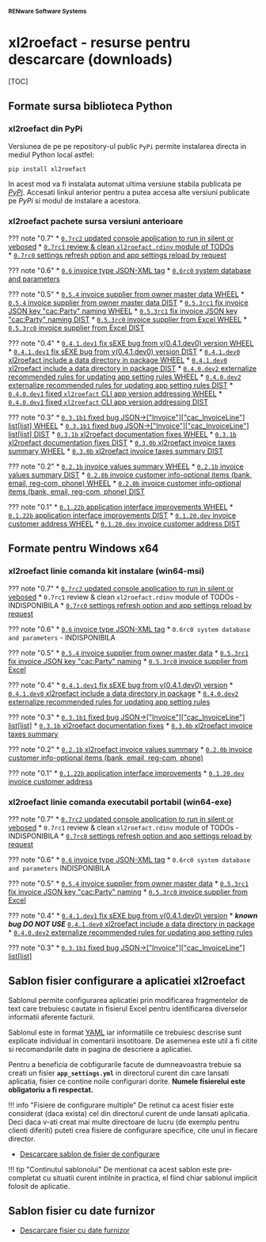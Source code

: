 
<small>**RENware Software Systems**</small>

<!--NOTE: fisier in lucru.
- De corectat caile directoarelor din linkuri
- De reorganizat structura + headere
- !!! Referintele "a-tags" trebuiesc tinute
-->

# xl2roefact - resurse pentru descarcare (downloads)

[TOC]




## Formate sursa biblioteca Python
<a id="format-biblioteca-python"></a>


### xl2roefact din PyPi
<a id="pachetul-xl2roefact-pe-pypi"></a>
Versiunea de pe pe repository-ul public `PyPi` permite instalarea directa in mediul Python local astfel:
```shell
pip install xl2roefact
```
In acest mod va fi instalata automat ultima versiune stabila publicata pe *[PyPi](https://pypi.org/project/xl2roefact/)*. Accesati linkul anterior pentru a putea accesa alte versiuni publicate pe *PyPi* si modul de instalare a acestora.


### xl2roefact pachete sursa versiuni anterioare
<a id="pachetul-xl2roefact-python-library-format-sursa"></a>
<!--NOTE: starting with `0.6rc0` source deliverables are available only on `PyPi` -->

??? note "0.7"
    * [`0.7rc2` updated console application to run in  silent or vebosed](https://pypi.org/project/xl2roefact/0.7rc2/)
    * [`0.7rc1` review & clean `xl2roefact.rdinv` module of TODOs](https://pypi.org/project/xl2roefact/0.7rc1/)    
    * [`0.7rc0` settings refresh option and app settings reload by request](https://pypi.org/project/xl2roefact/0.7rc0/)

??? note "0.6"
    * [`0.6` invoice type JSON-XML tag](https://pypi.org/project/xl2roefact/0.6)
    * [`0.6rc0` system database and parameters](https://pypi.org/project/xl2roefact/0.6rc0/)

<!-- #TODO; from 240501 drop these versions as deprecated -->
<!--NOTE: for each version there is a pair: WHEEL & DIST -->

??? note "0.5"
    * [`0.5.4` invoice supplier from owner master data WHEEL](../dist/xl2roefact-0.5.4-py3-none-any.whl "download")
    * [`0.5.4` invoice supplier from owner master data DIST](../dist/xl2roefact-0.5.4.tar.gz "download")
    * [`0.5.3rc1` fix invoice JSON key "cac:Party" naming WHEEL](../dist/xl2roefact-0.5.3rc1-py3-none-any.whl "download")
    * [`0.5.3rc1` fix invoice JSON key "cac:Party" naming DIST](../dist/xl2roefact-0.5.3rc1.tar.gz "download")
    * [`0.5.3rc0` invoice supplier from Excel WHEEL](../dist/xl2roefact-0.5.3rc0-py3-none-any.whl "download")
    * [`0.5.3rc0` invoice supplier from Excel DIST](../dist/xl2roefact-0.5.3rc0.tar.gz "download")

??? note "0.4"
    * [`0.4.1.dev1` fix sEXE bug from v(0.4.1.dev0) version WHEEL](../dist/xl2roefact-0.4.1.dev1-py3-none-any.whl "download")
    * [`0.4.1.dev1` fix sEXE bug from v(0.4.1.dev0) version DIST](../dist/xl2roefact-0.4.1.dev1.tar.gz "download")
    * [`0.4.1.dev0` xl2roefact include a data directory in package WHEEL](../dist/xl2roefact-0.4.1.dev0-py3-none-any.whl "download")
    * [`0.4.1.dev0` xl2roefact include a data directory in package DIST](../dist/xl2roefact-0.4.1.dev0.tar.gz "download")
    * [`0.4.0.dev2` externalize recommended rules for updating app setting rules WHEEL](../dist/xl2roefact-0.4.0.dev2-py3-none-any.whl "download")
    * [`0.4.0.dev2` externalize recommended rules for updating app setting rules DIST](../dist/xl2roefact-0.4.0.dev2.tar.gz "download")
    * [`0.4.0.dev1` fixed `xl2roefact` CLI app version addressing WHEEL](../dist/xl2roefact-0.4.0.dev1-py3-none-any.whl "download")
    * [`0.4.0.dev1` fixed `xl2roefact` CLI app version addressing DIST](../dist/xl2roefact-0.4.0.dev1.tar.gz "download")

??? note "0.3"
    * [`0.3.1b1` fixed bug JSON->["Invoice"]["cac_InvoiceLine"] list[list] WHEEL](../dist/xl2roefact-0.3.1b1-py3-none-any.whl "download")
    * [`0.3.1b1` fixed bug JSON->["Invoice"]["cac_InvoiceLine"] list[list] DIST](../dist/xl2roefact-0.3.1b1.tar.gz "download")
    * [`0.3.1b` xl2roefact documentation fixes WHEEL](../dist/xl2roefact-0.3.1b0-py3-none-any.whl "download")
    * [`0.3.1b` xl2roefact documentation fixes DIST](../dist/xl2roefact-0.3.1b0.tar.gz "download")
    * [`0.3.0b` xl2roefact invoice taxes summary WHEEL](../dist/xl2roefact-0.3.0b0-py3-none-any.whl "download")
    * [`0.3.0b` xl2roefact invoice taxes summary DIST](../dist/xl2roefact-0.3.0b0.tar.gz "download")

??? note "0.2"
    * [`0.2.1b` invoice values summary WHEEL](../dist/xl2roefact-0.2.1b0-py3-none-any.whl "download")
    * [`0.2.1b` invoice values summary DIST](../dist/xl2roefact-0.2.1b0.tar.gz "download")
    * [`0.2.0b` invoice customer info-optional items (bank, email, reg-com, phone) WHEEL](../dist/xl2roefact-0.2.0b0-py3-none-any.whl "download")
    * [`0.2.0b` invoice customer info-optional items (bank, email, reg-com, phone) DIST](../dist/xl2roefact-0.2.0b0.tar.gz "download")

??? note "0.1"
    * [`0.1.22b` application interface improvements WHEEL](../dist/xl2roefact-0.1.22b0-py3-none-any.whl "download")
    * [`0.1.22b` application interface improvements DIST](../dist/xl2roefact-0.1.22b0.tar.gz "download")
    * [`0.1.20.dev` invoice customer address WHEEL](../dist/xl2roefact-0.1.20-py3-none-any.whl "download")
    * [`0.1.20.dev` invoice customer address DIST](../dist/xl2roefact-0.1.20.tar.gz "download")






## Formate pentru Windows x64
<a id="format-executabil-windows-x64"></a>

### xl2roefact linie comanda kit instalare (win64-msi)
<a id="aplicatia-xl2roefact-linie-comanda-pachet-instalare-win64-msi"></a>

??? note "0.7"
    * [`0.7rc2` updated console application to run in  silent or vebosed](../dist/xl2roefact-0.7rc2-win64.msi "download")
    * `0.7rc1` review & clean `xl2roefact.rdinv` module of TODOs - INDISPONIBILA
    * [`0.7rc0` settings refresh option and app settings reload by request](../dist/xl2roefact-0.7rc0-win64.msi "download")

??? note "0.6"
    *  [`0.6` invoice type JSON-XML tag](../dist/xl2roefact-0.6-win64.msi "download")
    * `0.6rc0 system database and parameters` - INDISPONIBILA

<!-- #TODO; from 240501 drop these versions as deprecated -->

??? note "0.5"
    * [`0.5.4` invoice supplier from owner master data](../dist/xl2roefact-0.5.4-win64.msi "download")
    * [`0.5.3rc1` fix invoice JSON key "cac:Party" naming](../dist/xl2roefact-0.5.3rc1-win64.msi "download")
    * [`0.5.3rc0` invoice supplier from Excel](../dist/xl2roefact-0.5.3rc0-win64.msi "download")

??? note "0.4"
    * [`0.4.1.dev1` fix sEXE bug from v(0.4.1.dev0) version](../dist/xl2roefact-0.4.1.dev1-win64.msi "download")
    * [`0.4.1.dev0` xl2roefact include a data directory in package](../dist/xl2roefact-0.4.1.dev0-win64.msi "download")
    * [`0.4.0.dev2` externalize recommended rules for updating app setting rules](../dist/xl2roefact-0.4.0.dev2-win64.msi "download")

??? note "0.3"
    * [`0.3.1b1` fixed bug JSON->["Invoice"]["cac_InvoiceLine"] list[list]](../dist/xl2roefact-0.3.1b1-win64.msi "download")
    * [`0.3.1b` xl2roefact documentation fixes](../dist/xl2roefact-0.3.1b0-win64.msi "download")
    * [`0.3.0b` xl2roefact invoice taxes summary](../dist/xl2roefact-0.3.0b0-win64.msi "download")

??? note "0.2"
    * [`0.2.1b` xl2roefact invoice values summary](../dist/xl2roefact-0.2.1b0-win64.msi "download")
    * [`0.2.0b` invoice customer info-optional items (bank, email, reg-com, phone)](../dist/xl2roefact-0.2.0b0-win64.msi "download")

??? note "0.1"
    * [`0.1.22b` application interface improvements](../dist/xl2roefact-0.1.22b0-win64.msi "download")
    * [`0.1.20.dev` invoice customer address](../dist/xl2roefact-0.1.20-win64.msi "download")


### xl2roefact linie comanda executabil portabil (win64-exe)
<a id="aplicatia-xl2roefact-linie-comanda-executabil-portabil-win64-exe"></a>

??? note "0.7"
    * [`0.7rc2` updated console application to run in  silent or vebosed](../dist/xl2roefact-0.7rc2-win64.exe "download")
    * `0.7rc1` review & clean `xl2roefact.rdinv` module of TODOs - INDISPONIBILA
    * [`0.7rc0` settings refresh option and app settings reload by request](../dist/xl2roefact-0.7rc0-win64.exe "download")

??? note "0.6"
    *  [`0.6` invoice type JSON-XML tag](../dist/xl2roefact-0.6-win64.exe "download")
    * `0.6rc0 system database and parameters` INDISPONIBILA

<!-- #TODO; from 240501 drop these versions as deprecated -->

??? note "0.5"
    * [`0.5.4` invoice supplier from owner master data](../dist/xl2roefact-0.5.4-win64.exe "download")
    * [`0.5.3rc1` fix invoice JSON key "cac:Party" naming](../dist/xl2roefact-0.5.3rc1-win64.exe "download")
    * [`0.5.3rc0` invoice supplier from Excel](../dist/xl2roefact-0.5.3rc0-win64.exe "download")

??? note "0.4"
    * [`0.4.1.dev1` fix sEXE bug from v(0.4.1.dev0) version](../dist/xl2roefact-0.4.1.dev1-win64.exe "download")
    * ***known bug DO NOT USE*** [`0.4.1.dev0` xl2roefact include a data directory in package](../dist/xl2roefact-0.4.1.dev0-win64.exe "download")
    * [`0.4.0.dev2` externalize recommended rules for updating app setting rules](../dist/xl2roefact-0.4.0.dev2-win64.exe "download")

??? note "0.3"
    * [`0.3.1b1` fixed bug JSON->["Invoice"]["cac_InvoiceLine"] list[list]](../dist/xl2roefact-0.3.1b1-win64.exe "download")










## Sablon fisier configurare a aplicatiei xl2roefact
<a id="sablon-fisier-configurare-a-aplicatiei-xl2roefact"></a>

Sablonul permite configurarea aplicatiei prin modificarea fragmentelor de text care trebuiesc cautate in fisierul Excel pentru identificarea diverselor informatii aferente facturii.

Sablonul este in format [YAML](https://yaml.org/) iar informatiile ce trebuiesc descrise sunt explicate individual in comentarii insotitoare.
De asemenea este util a fi citite si recomandarile date in pagina de descriere a aplicatiei.

Pentru a beneficia de cobfigurarile facute de dumneavoastra trebuie sa creati un fisier **`app_settings.yml`** in directorul curent din care lansati aplicatia, fisier ce contine noile configurari dorite.
**Numele fisierelui este obligatoriu a fi respectat.**

!!! info "Fisiere de configurare multiple"
    De retinut ca acest fisier este considerat (daca exista) cel din directorul curent de unde lansati aplicatia. Deci daca v-ati creat mai multe directoare de lucru (de exemplu pentru clienti diferiti) puteti crea fisiere de configurare specifice, cite unul in fiecare director.

* [Descarcare sablon de fisier de configurare](./../xl2roefact/data/app_settings.yml "download")

!!! tip "Continutul sablonolui"
    De mentionat ca acest sablon este pre-completat cu situatii curent intilnite in practica, el fiind chiar sablonul implicit folosit de aplicatie.







## Sablon fisier cu date furnizor
<a id="sablon-fisier-cu-date-furnizor"></a>

* [Descarcare fisier cu date furnizor](./../doc/owner_datafile_tmeplate.yml "download")




